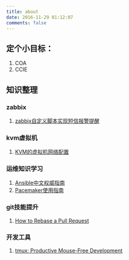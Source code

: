 ```yaml
---
title: about
date: 2016-11-29 01:12:07
comments: false
---
```

## 定个小目标：
1. COA
2. CCIE

## 知识整理
### zabbix
1. [zabbix自定义脚本实现短信报警提醒](https://www.zifangsky.cn/627.html)

### kvm虚拟机
1. [KVM的虚拟机网络配置](http://my.oschina.net/u/3062408/blog/803865)

### 运维知识学习
1. [Ansible中文权威指南](http://ansible-tran.readthedocs.io/en/latest/docs/intro_installation.html)
2. [Pacemaker使用指南](https://access.redhat.com/documentation/zh-CN/Red_Hat_Enterprise_Linux/7/html/High_Availability_Add-On_Reference/ch-overview-HAAR.html)

### git技能提升
1. [How to Rebase a Pull Request](https://github.com/edx/edx-platform/wiki/How-to-Rebase-a-Pull-Request)

### 开发工具
1. [tmux: Productive Mouse-Free Development](http://www.kancloud.cn/kancloud/tmux/62459)
